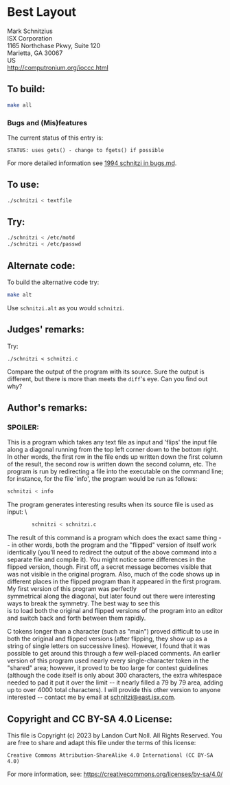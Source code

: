 # Best Layout

Mark Schnitzius\
ISX Corporation\
1165 Northchase Pkwy, Suite 120\
Marietta, GA 30067\
US\
<http://computronium.org/ioccc.html>


## To build:

```sh
make all
```


### Bugs and (Mis)features

The current status of this entry is:

```
STATUS: uses gets() - change to fgets() if possible
```

For more detailed information see [1994 schnitzi in bugs.md](/bugs.md#1994-schnitzi).


## To use:

```sh
./schnitzi < textfile
```


## Try:

```sh
./schnitzi < /etc/motd
./schnitzi < /etc/passwd
```


## Alternate code:

To build the alternative code try:

```sh
make alt
```

Use `schnitzi.alt` as you would `schnitzi`.


## Judges' remarks:


Try:

	./schnitzi < schnitzi.c

Compare the output of the program with its source.  Sure the output
is different, but there is more than meets the `diff`'s eye.  Can you
find out why?


## Author's remarks:

### SPOILER:

This is a program which takes any text file as input and 'flips'
the input file along a diagonal running from the top left corner
down to the bottom right.  In other words, the first row in the
file ends up written down the first column of the result, the
second row is written down the second column, etc. The program
is run by redirecting a file into the executable on the command
line; for instance, for the file 'info', the program
would be run as follows:

```sh
schnitzi < info
```

The program generates interesting results when its source file is
used as input:
\
```sh
    	schnitzi < schnitzi.c
```

The result of this command is a program which does the exact same
thing -- in other words, both the program and the "flipped"
version of itself work identically (you'll need to redirect the
output of the above command into a separate file and compile it).
You might notice some differences in the flipped version, though.
First off, a secret message becomes visible that was not visible
in the original program.  Also, much of the code shows up in\
different places in the flipped program than it appeared in the
first program.  My first version of this program was perfectly\
symmetrical along the diagonal, but later found out there were
interesting ways to break the symmetry.  The best way to see this\
is to load both the original and flipped versions of the program
into an editor and switch back and forth between them rapidly.

C tokens longer than a character (such as "main") proved difficult
to use in both the original and flipped versions (after flipping,
they show up as a string of single letters on successive lines).
However, I found that it was possible to get around this through
a few well-placed comments.  An earlier version of this program
used nearly every single-character token in the "shared" area;
however, it proved to be too large for contest guidelines (although
the code itself is only about 300 characters, the extra whitespace
needed to pad it put it over the limit -- it nearly filled a 79 by
79 area, adding up to over 4000 total characters).  I will provide
this other version to anyone interested -- contact me by email
at schnitzi@east.isx.com.


## Copyright and CC BY-SA 4.0 License:

This file is Copyright (c) 2023 by Landon Curt Noll.  All Rights Reserved.
You are free to share and adapt this file under the terms of this license:

    Creative Commons Attribution-ShareAlike 4.0 International (CC BY-SA 4.0)

For more information, see: https://creativecommons.org/licenses/by-sa/4.0/
